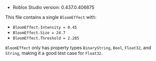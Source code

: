 * Roblox Studio version: 0.437.0.406875

This file contains a single `BloomEffect` with:

* `BloomEffect.Intensity = 0.45`
* `BloomEffect.Size = 24.7`
* `BloomEffect.Threshold = 2.285`

`BloomEffect` only has property types `BinaryString`, `Bool`, `Float32`, and `String`, making it a good test case for `Float32`.